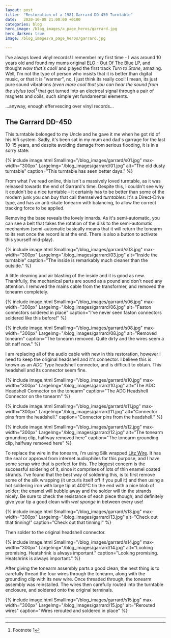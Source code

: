 ```yaml
---
layout: post
title:  "Restoration of a 1981 Garrard DD-450 Turntable"
date:   2020-10-08 21:00:00 +0100
categories: blog
hero_image: /blog_images/a_page_heros/garrard.jpg
hero_darken: true
image: /blog_images/a_page_heros/garrard.jpg

---
```


I've always loved vinyl records! I remember my first time - I was around 10 years old and found my mums original [ELO - Out Of The Blue](https://en.wikipedia.org/wiki/Out_of_the_Blue_(Electric_Light_Orchestra_album)) LP, and thought *wow that's cool!* and played the first track *Turn to Stone*, amazing. Well, I'm not the type of person who insists that it is better than digital music, or that it is "warmer", no, I just think its really cool! I mean, its just pure sound vibrations *(even more cool that you can hear the sound from the stylus too)*[^1] that get turned into an electrcal signal through a pair of magnets and coils, such simple yet fundamental elements. 

...anyway, enough effervescing over vinyl records...

The Garrard DD-450
------------------
This turntable belonged to my Uncle and he gave it me when he got rid of his hifi system. Sadly, it's been sat in my mum and dad's garrage for the last 10-15 years, and despite avoiding damage from serious flooding, it is in a sorry state:

{% include image.html 
SmallImg="/blog_images/garrard/s01.jpg" max-width="300px" 
LargeImg="/blog_images/garrard/01.jpg" 
alt="The old dusty turntable"
caption="This turntable has seen better days." 
%}

From what I've read online, this isn't a massively loved turntable, as it was released towards the end of Garrard's time. Despite this, I couldn't see why it couldn't be a nice turntable - it certainly has to be better than some of the modern junk you can buy that call themselved *turntables*. It's a Direct-Drive type, and has an anti-skate tonearm with balancing, to allow the correct tracking force to be applied.

Removing the base reveals the lovely innards. As it's semi-automatic, you can see a belt that takes the rotation of the disk to the semi-automatic  mechanism (semi-automatic basically means that it will return the tonearm to its rest once the record is at the end. There is also a button to activate this yourself mid-play).

{% include image.html 
SmallImg="/blog_images/garrard/s03.jpg" max-width="300px" 
LargeImg="/blog_images/garrard/03.jpg" 
alt="Inside the turntable"
caption="The inside is remarkably much cleaner than the outside." 
%}

A little cleaning and air blasting of the inside and it is good as new. Thankfully, the mechanical parts are sound as a pound and don't need any attention. I removed the mains cable from the transformer, and removed the tonearm completely.

{% include image.html 
SmallImg="/blog_images/garrard/s06.jpg" max-width="300px" 
LargeImg="/blog_images/garrard/06.jpg" 
alt="Faston connectors soldered in place"
caption="I've never seen faston connectors soldered like this before!" 
%}

{% include image.html 
SmallImg="/blog_images/garrard/s08.jpg" max-width="300px" 
LargeImg="/blog_images/garrard/08.jpg" 
alt="Removed tonearm"
caption="The tonearm removed. Quite dirty and the wires seem a bit naff now." 
%}

I am replacing all of the audio cable with new in this restoration, however I need to keep the original headshell and it's connector. I believe this is known as an *ADC Type* headshell connector, and is difficult to obtain. This headshell and its connector seem fine.

{% include image.html 
SmallImg="/blog_images/garrard/s10.jpg" max-width="300px" 
LargeImg="/blog_images/garrard/10.jpg" 
alt="The ADC Headshell Connector on the tonearm"
caption="The ADC Headshell Connector on the tonearm" 
%}

{% include image.html 
SmallImg="/blog_images/garrard/s11.jpg" max-width="300px" 
LargeImg="/blog_images/garrard/11.jpg" 
alt="Connector pins from the headshell."
caption="Connector pins from the headshell." 
%}

{% include image.html 
SmallImg="/blog_images/garrard/s12.jpg" max-width="300px" 
LargeImg="/blog_images/garrard/12.jpg" 
alt="The tonearm grounding clip, halfway removed here"
caption="The tonearm grounding clip, halfway removed here" 
%}

To replace the wire in the tonearm, i'm using Silk wrapped [Litz Wire](https://en.wikipedia.org/wiki/Litz_wire). It has the seal or approval from internet audiophiles for this purpose, and I have some scrap wire that is perfect for this. The biggest concern is the successful soldering of it, since it comprises of lots of thin enamel coated strands. I've found that the best way of soldering this, is to first remove some of the silk wrapping (it uncurls itself off if you pull it) and then using a hot soldering iron with large tip at 400°C tin the end with a nice blob of solder; the enamel will bubble away and the solder will tin the strands nicely. Be sure to check the resistance of each piece though, and definitely give your tip a good clean with *wet sponge* in between every use!

{% include image.html 
SmallImg="/blog_images/garrard/s13.jpg" max-width="300px" 
LargeImg="/blog_images/garrard/13.jpg" 
alt="Check out that tinning!"
caption="Check out that tinning!" 
%}

Then solder to the original headshell connector.

{% include image.html 
SmallImg="/blog_images/garrard/s14.jpg" max-width="300px" 
LargeImg="/blog_images/garrard/14.jpg" 
alt="Looking promising. Heatshrink is always important."
caption="Looking promising. Heatshrink is always important." 
%}

After giving the tonearm assembly parts a good clean, the next thing is to carefully thread the four wires through the tonearm, along with the grounding clip with its new wire. Once threaded through, the tonearm assembly was reinstalled. The wires then carefully routed into the turntable enclosure, and soldered onto the original terminals.

{% include image.html 
SmallImg="/blog_images/garrard/s15.jpg" max-width="300px" 
LargeImg="/blog_images/garrard/15.jpg" 
alt="Rerouted wires"
caption="Wires rerouted and soldered in place" 
%}


---
[^1]: Footnote 1


